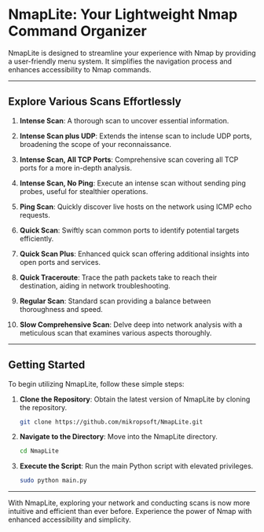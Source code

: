# NmapLite: Your Lightweight Nmap Command Organizer

NmapLite is designed to streamline your experience with Nmap by providing a user-friendly menu system. It simplifies the navigation process and enhances accessibility to Nmap commands.

---

## Explore Various Scans Effortlessly

1. **Intense Scan**: A thorough scan to uncover essential information.
   
3. **Intense Scan plus UDP**: Extends the intense scan to include UDP ports, broadening the scope of your reconnaissance.
   
5. **Intense Scan, All TCP Ports**: Comprehensive scan covering all TCP ports for a more in-depth analysis.
   
7. **Intense Scan, No Ping**: Execute an intense scan without sending ping probes, useful for stealthier operations.
   
9. **Ping Scan**: Quickly discover live hosts on the network using ICMP echo requests.
    
11. **Quick Scan**: Swiftly scan common ports to identify potential targets efficiently.
    
13. **Quick Scan Plus**: Enhanced quick scan offering additional insights into open ports and services.
    
15. **Quick Traceroute**: Trace the path packets take to reach their destination, aiding in network troubleshooting.
    
17. **Regular Scan**: Standard scan providing a balance between thoroughness and speed.
    
19. **Slow Comprehensive Scan**: Delve deep into network analysis with a meticulous scan that examines various aspects thoroughly.

---

## Getting Started

To begin utilizing NmapLite, follow these simple steps:

1. **Clone the Repository**: Obtain the latest version of NmapLite by cloning the repository.

    ```bash
    git clone https://github.com/mikropsoft/NmapLite.git
    ```
   
2. **Navigate to the Directory**: Move into the NmapLite directory.

    ```bash
    cd NmapLite
    ```
   
3. **Execute the Script**: Run the main Python script with elevated privileges.

    ```bash
    sudo python main.py
    ```

---

With NmapLite, exploring your network and conducting scans is now more intuitive and efficient than ever before. Experience the power of Nmap with enhanced accessibility and simplicity.
